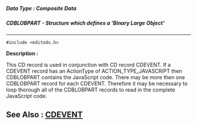 ##### Data Type : Composite Data
##### CDBLOBPART - Structure which defines a 'Binary Large Object'
---
```
#include <editods.h>
```
**Description :**

This CD record is used in conjunction with CD record CDEVENT.  If a CDEVENT 
record has an ActionType of ACTION_TYPE_JAVASCRIPT then CDBLOBPART contains the 
JavaScript code.  There may be more then one CDBLOBPART record for each 
CDEVENT.  Therefore it may be necessary to loop thorough all of the CDBLOBPART 
records to read in the complete JavaScript code.

**See Also :**
[CDEVENT](/reference/Data/CDEVENT)
---
